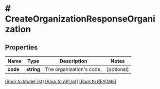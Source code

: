 # # CreateOrganizationResponseOrganization

## Properties

Name | Type | Description | Notes
------------ | ------------- | ------------- | -------------
**code** | **string** | The organization&#39;s code. | [optional]

[[Back to Model list]](../../README.md#models) [[Back to API list]](../../README.md#endpoints) [[Back to README]](../../README.md)
